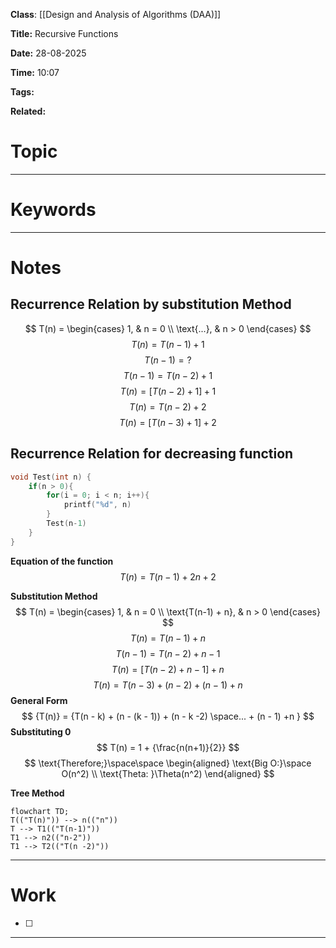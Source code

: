 **Class**:  [[Design and Analysis of Algorithms (DAA)]]

**Title:** Recursive Functions

**Date:** 28-08-2025

**Time:** 10:07

**Tags:**

**Related:**
# Topic



---
# Keywords



--- 
# Notes

## Recurrence Relation by substitution Method

$$
T(n) =
\begin{cases}
1, & n = 0 \\
\text{...}, & n > 0
\end{cases}
$$
$$T(n) = T(n -1) +1$$
$$
T(n - 1) = ?
$$
$$
T(n - 1) = T(n - 2) +1
$$
$$
{T(n)} = {[T(n-2)+1]} + {1}
$$
$$T(n) = T(n - 2) + 2
$$
$$
T(n) = [T(n-3) +1] +2
$$

## Recurrence Relation for decreasing function

```c
void Test(int n) { 
	if(n > 0){
		for(i = 0; i < n; i++){
			printf("%d", n)
		}
		Test(n-1)
	}
}
```

**Equation of the function**
$$
T(n) = T(n-1) + 2n + 2
$$

**Substitution Method**
$$
T(n) =
\begin{cases}
1, & n = 0 \\
\text{T(n-1) + n}, & n > 0
\end{cases}
$$
$$
{T(n) = T(n-1) + n}
$$
$$
T(n-1) = T(n -2) + n - 1
$$
$$
T(n) = [T(n - 2)+ n - 1] + n
$$
$$
T(n) = T(n-3) + (n-2) + (n-1) + n
$$
**General Form**
$$
{T(n)} = {T(n - k) + (n - (k - 1)) + (n - k -2) \space... + (n - 1) +n }
$$
**Substituting 0** 
$$
T(n) = 1 + {\frac{n(n+1)}{2}}
$$
$$
\text{Therefore;}\space\space
\begin{aligned}
\text{Big O:}\space
O(n^2) \\
\text{Theta: }\Theta(n^2)
\end{aligned}
$$

**Tree Method**
```mermaid
flowchart TD;
T(("T(n)")) --> n(("n"))
T --> T1(("T(n-1)"))
T1 --> n2(("n-2"))
T1 --> T2(("T(n -2)"))
```



---
# Work

- [ ] 

---
